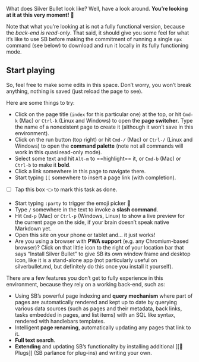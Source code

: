 What does Silver Bullet look like? Well, have a look around. **You’re looking at
it at this very moment!** 🤯

Note that what you’re looking at is not a fully functional version, because the
_back-end is read-only_. That said, it should give you some feel for what it’s
like to use SB before making the commitment of running a single `npx` command
(see below) to download and run it locally in its fully functioning mode.

## Start playing

So, feel free to make some edits in this space. Don’t worry, you won’t break
anything, nothing is saved (just reload the page to see).

Here are some things to try:

- Click on the page title (`index` for this particular one) at the top, or hit
  `Cmd-k` (Mac) or `Ctrl-k` (Linux and Windows) to open the **page switcher**.
  Type the name of a nonexistent page to create it (although it won’t save in
  this environment).
- Click on the run button (top right) or hit `Cmd-/` (Mac) or `Ctrl-/` (Linux
  and Windows) to open the **command palette** (note not all commands will work
  in this quasi read-only mode).
- Select some text and hit `Alt-m` to ==highlight== it, or `Cmd-b` (Mac) or
  `Ctrl-b` to make it **bold**.
- Click a link somewhere in this page to navigate there.
- Start typing `[[` somewhere to insert a page link (with completion).
- [ ] Tap this box 👈 to mark this task as done.
- Start typing `:party` to trigger the emoji picker 🎉
- Type `/` somewhere in the text to invoke a **slash command**.
- Hit `Cmd-p` (Mac) or `Ctrl-p` (Windows, Linux) to show a live preview for the
  current page on the side, if your brain doesn’t speak native Markdown yet.
- Open this site on your phone or tablet and… it just works!
- Are you using a browser with **PWA support** (e.g. any Chromium-based
  browser)? Click on that little icon to the right of your location bar that
  says “Install Silver Bullet” to give SB its own window frame and desktop icon,
  like it is a stand-alone app (not particularly useful on silverbullet.md, but
  definitely do this once you install it yourself).

There are a few features you don’t get to fully experience in this environment,
because they rely on a working back-end, such as:

- Using SB’s powerful page indexing and **query mechanism** where part of pages
  are automatically rendered and kept up to date by querying various data
  sources (such as pages and their metadata, back links, tasks embedded in
  pages, and list items) with an SQL like syntax, rendered with handlebars
  templates.
- Intelligent **page renaming**, automatically updating any pages that link to
  it.
- **Full text search**.
- **Extending** and updating SB’s functionality by installing additional [[🔌
  Plugs]] (SB parlance for plug-ins) and writing your own.
